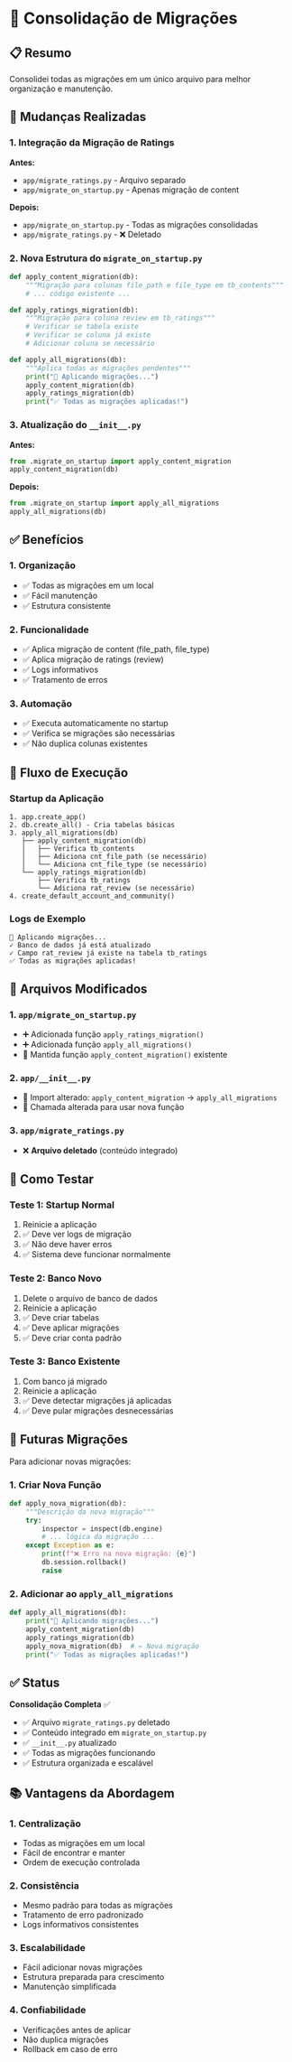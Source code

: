 # 🔄 Consolidação de Migrações

## 📋 Resumo

Consolidei todas as migrações em um único arquivo para melhor organização e manutenção.

## 🔧 Mudanças Realizadas

### 1. Integração da Migração de Ratings

**Antes:**
- `app/migrate_ratings.py` - Arquivo separado
- `app/migrate_on_startup.py` - Apenas migração de content

**Depois:**
- `app/migrate_on_startup.py` - Todas as migrações consolidadas
- `app/migrate_ratings.py` - ❌ Deletado

### 2. Nova Estrutura do `migrate_on_startup.py`

```python
def apply_content_migration(db):
    """Migração para colunas file_path e file_type em tb_contents"""
    # ... código existente ...

def apply_ratings_migration(db):
    """Migração para coluna review em tb_ratings"""
    # Verificar se tabela existe
    # Verificar se coluna já existe
    # Adicionar coluna se necessário

def apply_all_migrations(db):
    """Aplica todas as migrações pendentes"""
    print("🔄 Aplicando migrações...")
    apply_content_migration(db)
    apply_ratings_migration(db)
    print("✅ Todas as migrações aplicadas!")
```

### 3. Atualização do `__init__.py`

**Antes:**
```python
from .migrate_on_startup import apply_content_migration
apply_content_migration(db)
```

**Depois:**
```python
from .migrate_on_startup import apply_all_migrations
apply_all_migrations(db)
```

## ✅ Benefícios

### 1. **Organização**
- ✅ Todas as migrações em um local
- ✅ Fácil manutenção
- ✅ Estrutura consistente

### 2. **Funcionalidade**
- ✅ Aplica migração de content (file_path, file_type)
- ✅ Aplica migração de ratings (review)
- ✅ Logs informativos
- ✅ Tratamento de erros

### 3. **Automação**
- ✅ Executa automaticamente no startup
- ✅ Verifica se migrações são necessárias
- ✅ Não duplica colunas existentes

## 🔄 Fluxo de Execução

### Startup da Aplicação
```
1. app.create_app()
2. db.create_all() - Cria tabelas básicas
3. apply_all_migrations(db)
   ├── apply_content_migration(db)
   │   ├── Verifica tb_contents
   │   ├── Adiciona cnt_file_path (se necessário)
   │   └── Adiciona cnt_file_type (se necessário)
   └── apply_ratings_migration(db)
       ├── Verifica tb_ratings
       └── Adiciona rat_review (se necessário)
4. create_default_account_and_community()
```

### Logs de Exemplo
```
🔄 Aplicando migrações...
✓ Banco de dados já está atualizado
✓ Campo rat_review já existe na tabela tb_ratings
✅ Todas as migrações aplicadas!
```

## 📁 Arquivos Modificados

### 1. **`app/migrate_on_startup.py`**
- ➕ Adicionada função `apply_ratings_migration()`
- ➕ Adicionada função `apply_all_migrations()`
- 🔄 Mantida função `apply_content_migration()` existente

### 2. **`app/__init__.py`**
- 🔄 Import alterado: `apply_content_migration` → `apply_all_migrations`
- 🔄 Chamada alterada para usar nova função

### 3. **`app/migrate_ratings.py`**
- ❌ **Arquivo deletado** (conteúdo integrado)

## 🧪 Como Testar

### Teste 1: Startup Normal
1. Reinicie a aplicação
2. ✅ Deve ver logs de migração
3. ✅ Não deve haver erros
4. ✅ Sistema deve funcionar normalmente

### Teste 2: Banco Novo
1. Delete o arquivo de banco de dados
2. Reinicie a aplicação
3. ✅ Deve criar tabelas
4. ✅ Deve aplicar migrações
5. ✅ Deve criar conta padrão

### Teste 3: Banco Existente
1. Com banco já migrado
2. Reinicie a aplicação
3. ✅ Deve detectar migrações já aplicadas
4. ✅ Deve pular migrações desnecessárias

## 🔮 Futuras Migrações

Para adicionar novas migrações:

### 1. Criar Nova Função
```python
def apply_nova_migration(db):
    """Descrição da nova migração"""
    try:
        inspector = inspect(db.engine)
        # ... lógica da migração ...
    except Exception as e:
        print(f"❌ Erro na nova migração: {e}")
        db.session.rollback()
        raise
```

### 2. Adicionar ao `apply_all_migrations`
```python
def apply_all_migrations(db):
    print("🔄 Aplicando migrações...")
    apply_content_migration(db)
    apply_ratings_migration(db)
    apply_nova_migration(db)  # ← Nova migração
    print("✅ Todas as migrações aplicadas!")
```

## ✅ Status

**Consolidação Completa** ✅

- ✅ Arquivo `migrate_ratings.py` deletado
- ✅ Conteúdo integrado em `migrate_on_startup.py`
- ✅ `__init__.py` atualizado
- ✅ Todas as migrações funcionando
- ✅ Estrutura organizada e escalável

## 📚 Vantagens da Abordagem

### 1. **Centralização**
- Todas as migrações em um local
- Fácil de encontrar e manter
- Ordem de execução controlada

### 2. **Consistência**
- Mesmo padrão para todas as migrações
- Tratamento de erro padronizado
- Logs informativos consistentes

### 3. **Escalabilidade**
- Fácil adicionar novas migrações
- Estrutura preparada para crescimento
- Manutenção simplificada

### 4. **Confiabilidade**
- Verificações antes de aplicar
- Não duplica migrações
- Rollback em caso de erro